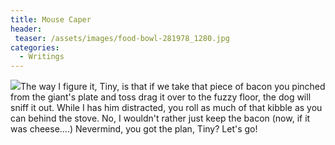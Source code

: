 ```yaml
---
title: Mouse Caper
header:
 teaser: /assets/images/food-bowl-281978_1280.jpg
categories:
  - Writings
---
```

<img src="https://douglangille.github.io/assets/images/food-bowl-281978_1280.jpg">The way I figure it, Tiny, is that if we take that piece of bacon you pinched from the giant's plate and toss drag it over to the fuzzy floor, the dog will sniff it out. While I has him distracted, you roll as much of that kibble as you can behind the stove. No, I wouldn't rather just keep the bacon (now, if it was cheese....) Nevermind, you got the plan, Tiny? Let's go!